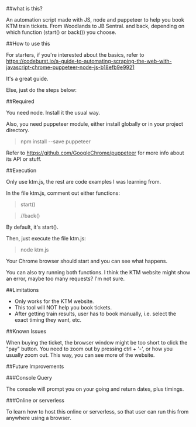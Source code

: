 ##what is this?

An automation script made with JS, node and puppeteer to help you book KTM train tickets. 
From Woodlands to JB Sentral. and back, depending on which function (start() or back()) you choose. 

##How to use this

For starters, if you're interested about the basics, refer to https://codeburst.io/a-guide-to-automating-scraping-the-web-with-javascript-chrome-puppeteer-node-js-b18efb9e9921

It's a great guide.

Else, just do the steps below:

##Required

You need node. Install it the usual way.

Also, you need puppeteer module, either install globally or in your project directory.
>npm install --save puppeteer

Refer to https://github.com/GoogleChrome/puppeteer for more info about its API or stuff.

##Execution

Only use ktm.js, the rest are code examples I was learning from.

In the file ktm.js, comment out either functions: 
> start()

> //back()

By default, it's start().

Then, just execute the file ktm.js: 
>node ktm.js

Your Chrome browser should start and you can see what happens.

You can also try running both functions. I think the KTM website might show an error, maybe too many requests? I'm not sure.

##Limitations

- Only works for the KTM website.
- This tool will NOT help you book tickets.
- After getting train results, user has to book manually, i.e. select the exact timing they want, etc.

##Known Issues

When buying the ticket, the browser window might be too short to click the "pay" button.
You need to zoom out by pressing ctrl + '-', or how you usually zoom out.
This way, you can see more of the website.


##Future Improvements


###Console Query

The console will prompt you on your going and return dates, plus timings.


###Online or serverless

To learn how to host this online or serverless, so that user can run this from anywhere using a browser.
